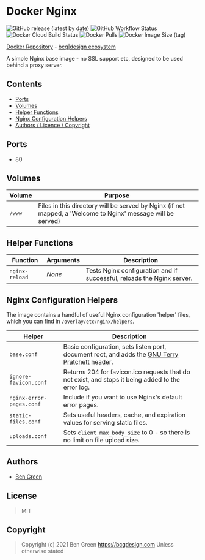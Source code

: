 # Docker Nginx

![GitHub release (latest by date)](https://img.shields.io/github/v/release/bencgreen/docker-nginx) ![GitHub Workflow Status](https://img.shields.io/github/workflow/status/bencgreen/docker-nginx/build?label=github) ![Docker Cloud Build Status](https://img.shields.io/docker/cloud/build/bcgdesign/nginx?label=docker) ![Docker Pulls](https://img.shields.io/docker/pulls/bcgdesign/nginx?label=pulls) ![Docker Image Size (tag)](https://img.shields.io/docker/image-size/bcgdesign/nginx/latest?label=size)

[Docker Repository](https://hub.docker.com/r/bcgdesign/nginx) - [bcg|design ecosystem](https://github.com/bencgreen/docker)

A simple Nginx base image - no SSL support etc, designed to be used behind a proxy server.

## Contents

* [Ports](#ports)
* [Volumes](#volumes)
* [Helper Functions](#helper-functions)
* [Nginx Configuration Helpers](#nginx-configuration-helpers)
* [Authors / Licence / Copyright](#authors)

## Ports

* 80

## Volumes

| Volume | Purpose                                                                                                      |
| ------ | ------------------------------------------------------------------------------------------------------------ |
| `/www` | Files in this directory will be served by Nginx (if not mapped, a 'Welcome to Nginx' message will be served) |

## Helper Functions

| Function       | Arguments | Description                                                            |
| -------------- | --------- | ---------------------------------------------------------------------- |
| `nginx-reload` | *None*    | Tests Nginx configuration and if successful, reloads the Nginx server. |

## Nginx Configuration Helpers

The image contains a handful of useful Nginx configuration 'helper' files, which you can find in `/overlay/etc/nginx/helpers`.

| Helper                   | Description                                                                                                                         |
| ------------------------ | ----------------------------------------------------------------------------------------------------------------------------------- |
| `base.conf`              | Basic configuration, sets listen port, document root, and adds the [GNU Terry Pratchett](http://www.gnuterrypratchett.com/) header. |
| `ignore-favicon.conf`    | Returns 204 for favicon.ico requests that do not exist, and stops it being added to the error log.                                  |
| `nginx-error-pages.conf` | Include if you want to use Nginx's default error pages.                                                                             |
| `static-files.conf`      | Sets useful headers, cache, and expiration values for serving static files.                                                         |
| `uploads.conf`           | Sets `client_max_body_size` to 0 - so there is no limit on file upload size.                                                        |

## Authors

* [Ben Green](https://github.com/bencgreen)

## License

> MIT

## Copyright

> Copyright (c) 2021 Ben Green <https://bcgdesign.com>
> Unless otherwise stated
